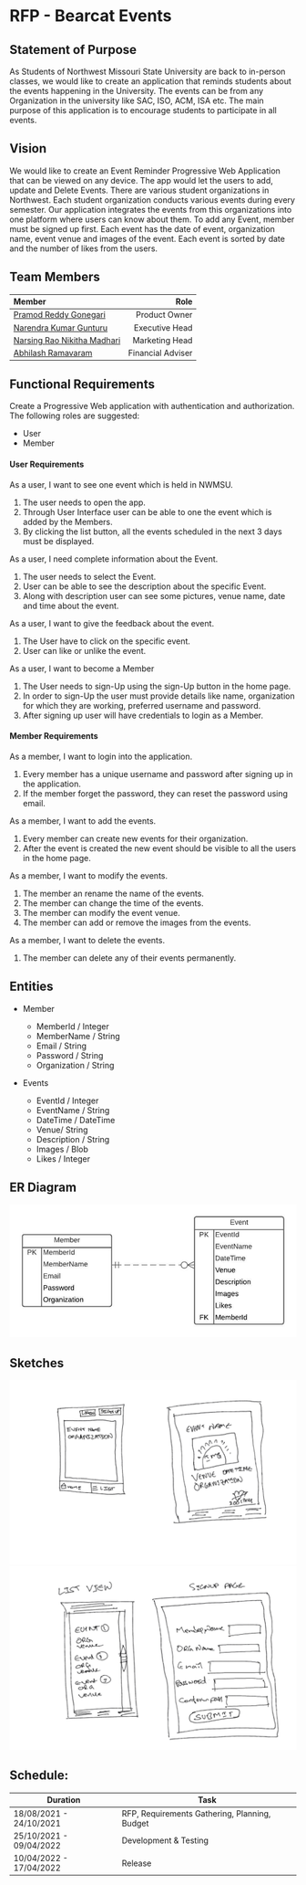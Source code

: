 # RFP - Bearcat Events

## Statement of Purpose

As Students of Northwest Missouri State University are back to in-person classes, we would like to create an application that reminds students about the events happening in the University. The events can be from any Organization in the university like SAC, ISO, ACM, ISA etc. The main purpose of this application is to encourage students to participate in all events.

## Vision

We would like to create an Event Reminder Progressive Web Application that can be viewed on any  device. The app would let the users to add, update and Delete Events. There are various student organizations in Northwest. Each student organization conducts various events during every semester. Our application integrates the events from this organizations into one platform where users can know about them. To add any Event, member must be signed up first. Each event has the date of event, organization name, event venue and images of the event. Each event is sorted by date and the number of likes from the users.

## Team Members
|Member| Role|
|:------|---:|
|[Pramod Reddy Gonegari](https://github.com/pramod096) | Product Owner
| [Narendra Kumar Gunturu](https://github.com/Narendra-kumar-Gunturu) | Executive Head
| [Narsing Rao Nikitha Madhari](https://github.com/NikithaMN-05) | Marketing Head
| [Abhilash Ramavaram](https://github.com/AbhiRam0099) | Financial Adviser

## Functional Requirements

Create a Progressive Web application with authentication and authorization.
The following roles are suggested:

 - User
 - Member

#### User Requirements

As a user, I want to see one event which is held in NWMSU.

1. The user needs to open the app.
1. Through User Interface user can be able to one the event which is added by the Members.
1. By clicking the list button, all the events scheduled in the next 3 days must be displayed.

As a user, I need complete information about the Event.

1. The user needs to select the Event.
1. User can be able to see the description about the specific Event.
1. Along with description user can see some pictures, venue name, date and time about the event.

As a user, I want to give the feedback about the event.

1. The User have to click on the specific event.
1. User can like or unlike the event.

As a user, I want to become a Member

1. The User needs to sign-Up using the sign-Up button in the home page.
1. In order to sign-Up the user must provide details like name, organization for which they are working, preferred username and password.
1. After signing up user will have credentials to login as a Member.

#### Member Requirements

As a member, I want to login into the application.

1. Every member has a unique username and password after signing up in the application.
1. If the member forget the password, they can reset the password using email.

As a member, I want to add the events.

1. Every member can create new events for their organization.
1. After the event is created the new event should be visible to all the users in the home page.

As a member, I want to modify the events.

1. The member an rename the name of the events.
1. The member can change the time of the events.
1. The member can modify the event venue.
1. The member can add or remove the images from the events.

 
As a member, I want to delete the events.

1. The member can delete any of their events permanently.

## Entities

- Member
    - MemberId / Integer
    - MemberName / String
    - Email / String
    - Password / String
    - Organization / String
    
    
 - Events
 
    - EventId / Integer
    - EventName / String
    - DateTime / DateTime
    - Venue/ String
    - Description / String
    - Images / Blob
    - Likes / Integer

## ER Diagram

![ER DIAGRAM](Images/ER_Diagram.jpeg)
    
## Sketches

![SKETCH 1](Images/GdpImg2.PNG)
![SKETCH 2](Images/GdpImg1.PNG)

## Schedule:

| Duration               | Task                                                    |
| -----------------------| ------------------------------------------------------- |
|18/08/2021 - 24/10/2021|RFP, Requirements Gathering, Planning, Budget|
|25/10/2021 - 09/04/2022| Development & Testing |
|10/04/2022  - 17/04/2022| Release|
